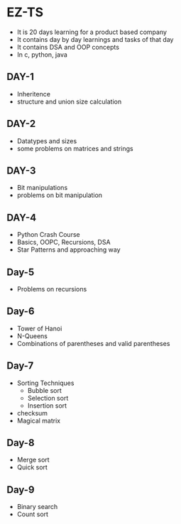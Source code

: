 # EZ-TS
- It is 20 days learning for a product based company
- It contains day by day learnings and tasks of that day
- It contains DSA and OOP concepts
- In c, python, java
## DAY-1
- Inheritence
- structure and union size calculation
## DAY-2
- Datatypes and sizes
- some problems on matrices and strings
## DAY-3
- Bit manipulations
- problems on bit manipulation
## DAY-4
- Python Crash Course
- Basics, OOPC, Recursions, DSA
- Star Patterns and approaching way
## Day-5
- Problems on recursions
## Day-6
- Tower of Hanoi
- N-Queens
- Combinations of parentheses and valid parentheses
## Day-7
- Sorting Techniques
  - Bubble sort
  - Selection sort
  - Insertion sort
- checksum
- Magical matrix
## Day-8
- Merge sort
- Quick sort
## Day-9
- Binary search
- Count sort
  
